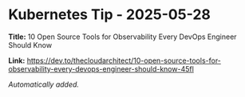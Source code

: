 # Kubernetes Tip - 2025-05-28

**Title:** 10 Open Source Tools for Observability Every DevOps Engineer Should Know

**Link:** https://dev.to/thecloudarchitect/10-open-source-tools-for-observability-every-devops-engineer-should-know-45fl

_Automatically added._
